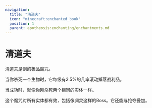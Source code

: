 ```yaml
---
navigation:
  title: "清道夫"
  icon: "minecraft:enchanted_book"
  position: 1
  parent: apotheosis:enchanting/enchantments.md
---
```


# 清道夫

<Color id="dark_green">清道夫</Color>是剑的极品魔咒。

当你杀死一个生物时，它每级有2.5%的几率滚动掉落战利品。

当成功时，就像你刚杀死两个相同的实体一样。

这个魔咒对所有实体都有效，包括像<Color id="dark_gray">凋灵</Color>这样的Boss。它还能与<Color id="blue">抢夺</Color>叠加。

